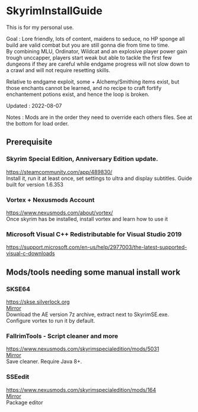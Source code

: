# SkyrimInstallGuide

This is for my personal use.        

Goal : Lore friendly, lots of content, maidens to seduce, no HP sponge all build are valid combat but you are still gonna die from time to time.           
By combining MLU, Ordinator, Wildcat and an explosive player power gain trough unccapper, players start weak but able to tackle the first few dungeons if they are careful while endgame progress will not slow down to a crawl and will not require resetting skills.   

Relative to endgame exploit, some + Alchemy/Smithing items exist, but those enchants cannot be learned, and no recipe to craft fortify enchantement potions exist, and hence the loop is broken.   
           
Updated : 2022-08-07

Notes : Mods are in the order they need to override each others files. See at the bottom for load order.

## Prerequisite

### Skyrim Special Edition, Anniversary Edition update.        
https://steamcommunity.com/app/489830/             
Install it, run it at least once, set settings to ultra and display subtitles. Guide built for version 1.6.353

### Vortex + Nexusmods Account
https://www.nexusmods.com/about/vortex/          
Once skyrim has be installed, install vortex and learn how to use it     

### Microsoft Visual C++ Redistributable for Visual Studio 2019
https://support.microsoft.com/en-us/help/2977003/the-latest-supported-visual-c-downloads

 ## Mods/tools needing some manual install work             

 ### SKSE64        
https://skse.silverlock.org        
[Mirror](https://nokhal-skyrim.s3.eu-west-2.amazonaws.com/skse64_2_01_05+Mirror.7z)            
Download the AE version 7z archive, extract next to SkyrimSE.exe. Configure vortex to run it by default.   

              
### FallrimTools - Script cleaner and more
https://www.nexusmods.com/skyrimspecialedition/mods/5031   
[Mirror](https://nokhal-skyrim.s3.eu-west-2.amazonaws.com/ReSaver+6.0.310-5031-6-0-310-1596094178.7z)              
Save cleaner. Require Java 8+.

### SSEedit
https://www.nexusmods.com/skyrimspecialedition/mods/164                    
[Mirror](https://nokhal-skyrim.s3.eu-west-2.amazonaws.com/SSEEdit+4.0.4+Installable.7z)      
Package editor
